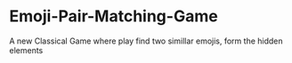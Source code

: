 # Emoji-Pair-Matching-Game
A new Classical Game where play find two simillar emojis, form the hidden elements
